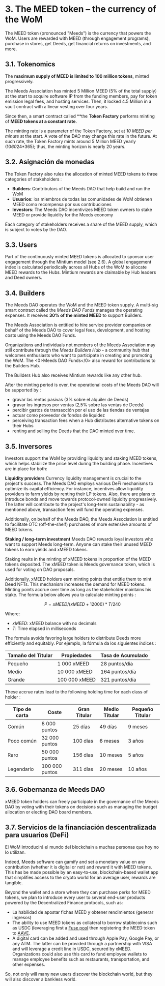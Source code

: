# 3. The MEED token – the currency of the WoM

The MEED token (pronounced "Meeds") is the currency that powers the WoM. Users are rewarded with MEED (through engagement programs), purchase in stores, get Deeds, get financial returns on investments, and more.

## 3.1. Tokenomics

The **maximum supply of MEED is limited to 100 million tokens**, minted progressively.

The Meeds Association has minted 5 Million MEED (5% of the total supply) at the start to acquire software IP from the funding members, pay for token emission legal fees, and hosting services. Then, it locked 4.5 Million in a vault contract with a linear vesting over four years.

Since then, a smart contract called **the __Token Factory__ performs minting of **MEED tokens at a constant rate**.

The minting rate is a parameter of the Token Factory, set at *10 MEED per minute* at the start. A vote of the DAO may change this rate in the future. At such rate, the Token Factory mints around 5 Million MEED yearly (10*60*24*365); thus, the minting horizon is nearly 20 years.

## 3.2. Asignación de monedas

The Token Factory also rules the allocation of minted MEED tokens to  three categories of stakeholders :

- **Builders**: Contributors of the Meeds DAO that help build and run the WoM
- **Usuarios**: los miembros de todas las comunidades de WoM obtienen MEED como recompensa por sus contribuciones
- **Investors**: The Meeds DAO incentivizes MEED token owners to stake MEED or provide liquidity for the Meeds economy

Each category of stakeholders receives a share of the MEED supply, which is subject to votes by the DAO.

## 3.3. Users

Part of the continuously minted MEED tokens is allocated to sponsor user engagement through the Mintium model (see 2.6). A global engagement index is calculated periodically across all Hubs of the WoM to allocate MEED rewards to the Hubs. Mintium rewards are claimable by Hub leaders and Deed owners.

## 3.4. Builders

The Meeds DAO operates the WoM and the MEED token supply. A multi-sig smart contract called the _Meeds DAO Funds_ manages the operating expenses. It receives **30% of the minted MEED** to support Builders.

The Meeds Association is entitled to hire service provider companies on behalf of the Meeds DAO to cover legal fees, development, and hosting costs using the Meeds DAO Funds.

Organizations and individuals not members of the Meeds Association may still contribute through the _Meeds Builders Hub_  - a community hub that welcomes enthusiasts who want to participate in creating and promoting the WoM. The <0>Meeds DAO Funds</0> also reward for contributions to the Builders Hub.

The Builders Hub also receives Mintium rewards like any other hub.

After the minting period is over, the operational costs of the Meeds DAO will be supported by :

- gravar las rentas pasivas (3% sobre el alquiler de Deeds)
- gravar los ingresos por ventas (2,5% sobre las ventas de Deeds)
- percibir gastos de transacción por el uso de las tiendas de ventajas
- actuar como proveedor de fondos de liquidez
- perceiving transaction fees when a Hub distributes alternative tokens on their Hubs
- renting and selling the Deeds that the DAO minted over time.


## 3.5. Inversores

Investors support the WoM by providing liquidity and staking MEED tokens, which helps stabilize the price level during the building phase. Incentives are in place for both:

**Liquidity providers** Currency liquidity management is crucial to the project's success. The Meeds DAO employs various DeFi mechanisms to optimize its capital efficiency. For instance, incentives allow liquidity providers to farm yields by renting their LP tokens. Also, there are plans to introduce bonds and move towards protocol-owned liquidity progressively. The latter will contribute to the project's long-term sustainability - as mentioned above, transaction fees will fund the operating expenses.

Additionally, on behalf of the Meeds DAO, the Meeds Association is entitled to facilitate OTC (off-the-shelf) purchases of more extensive amounts of MEED tokens.

**Staking / long-term investment** Meeds DAO rewards loyal investors who want to support Meeds long-term. Anyone can stake their unused MEED tokens to earn yields and xMEED tokens.

Staking reults in the minting of xMEED tokens in proportion of the MEED tokens deposited. The xMEED token is Meeds governance token, which is used for voting on DAO proposals.

Additionally, xMEED holders earn minting points that entitle them to mint Deed NFTs. This mechanism increases the demand for MEED tokens. Minting points accrue over time as long as the stakeholder maintains his stake. The formula below allows you to calculate minting points :

 $$ P = xMEED / (xMEED + 12000) * T / 240 $$

 Where:

- $xMEED$: xMEED balance  with no decimals
- $T$: Time elapsed in milliseconds

The formula avoids favoring large holders to distribute Deeds more efficiently and equitably. Por ejemplo, la fórmula da los siguientes índices :

| **Tamaño del Titular** | **Propiedades** | **Tasa de Acumulado** |
| ---------------------- | --------------- | --------------------- |
| Pequeño                | 1 000 xMEED     | 28 puntos/día         |
| Medio                  | 10 000 xMEED    | 164 puntos/día        |
| Grande                 | 100 000 xMEED   | 321 puntos/día        |


These accrue rates lead to the following holding time for each class of holder :

| **Tipo de carta** | **Coste**      | **Gran Titular** | **Medio Titular** | **Pequeño Titular** |
| ----------------- | -------------- | ---------------- | ----------------- | ------------------- |
| Común             | 8 000 puntos   | 25 días          | 49 días           | 9 meses             |
| Poco común        | 32 000 puntos  | 100 días         | 6 meses           | 3 años              |
| Raro              | 50 000 puntos  | 156 días         | 10 meses          | 5 años              |
| Legendario        | 100 000 puntos | 311 días         | 20 meses          | 10 años             |

## 3.6. Gobernanza de Meeds DAO

xMEED token holders can freely participate in the governance of the Meeds DAO by voting with their tokens on decisions such as managing the budget allocation or electing DAO board members.

## 3.7. Servicios de la financiación descentralizada para usuarios (DeFi)

El WoM introducirá el mundo del blockchain a muchas personas que hoy no lo utilizan.

Indeed, Meeds software can gamify and set a monetary value on any contribution (whether it is digital or not) and reward it with MEED tokens. This has be made possible by an easy-to-use, blockchain-based wallet app that simplifies access to the crypto world for an average user, rewards are tangible.

Beyond the wallet and a store where they can purchase perks for MEED tokens, we plan to introduce every user to several end-user products powered by the Decentralized Finance protocols, such as:

- La habilidad de apostar fichas MEED y obtener rendimientos (generar ingresos)
- The ability to use MEED tokens as collateral to borrow stablecoins such as USDC (leveraging first a [Fuse pool](https://app.rari.capital/fuse) then registering the MEED token to [AAVE](https://aave.com/).
- A digital card can be added and used through Apple Pay, Google Pay, or any ATM. The latter can be provided through a partnership with VISA and will leverage a credit line in USDC, secured by xMEED. Organizations could also use this card to fund employee wallets to manage employee benefits such as restaurants, transportation, and other expenses.

So, not only will many new users discover the blockchain world, but they will also discover a bankless world.

 
